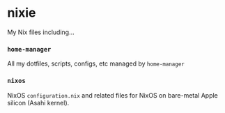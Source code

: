 # nixie

My Nix files including...

### `home-manager`

All my dotfiles, scripts, configs, etc managed by `home-manager`

### `nixos`

NixOS `configuration.nix` and related files for NixOS on bare-metal Apple silicon (Asahi kernel).
